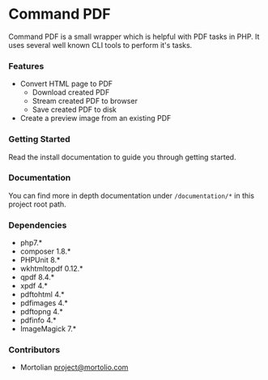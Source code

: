 # Command PDF

Command PDF is a small wrapper which is helpful with PDF tasks in PHP.
It uses several well known CLI tools to perform it's tasks.

### Features

* Convert HTML page to PDF
  * Download created PDF
  * Stream created PDF to browser
  * Save created PDF to disk
* Create a preview image from an existing PDF


### Getting Started
Read the install documentation to guide you through getting started.

### Documentation

You can find more in depth documentation under ```/documentation/*``` in this project root path.

### Dependencies

* php7.*
* composer 1.8.*
* PHPUnit 8.*
* wkhtmltopdf 0.12.*
* qpdf 8.4.*
* xpdf 4.*
* pdftohtml 4.*
* pdfimages 4.*
* pdftopng 4.*
* pdfinfo 4.*
* ImageMagick 7.*

### Contributors
* Mortolian <project@mortolio.com>